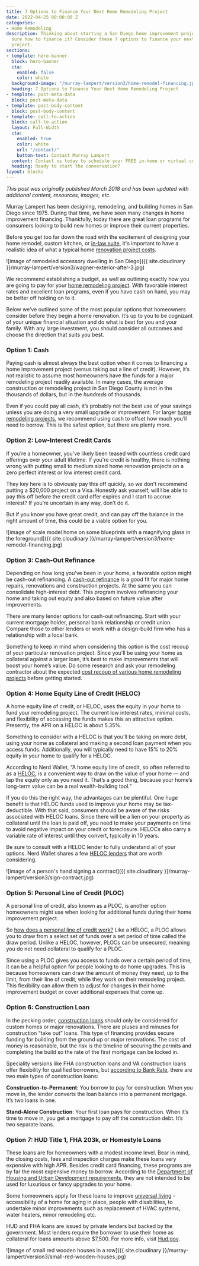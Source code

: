 ```yaml
---
title: 7 Options to Finance Your Next Home Remodeling Project
date: 2022-04-25 00:00:00 Z
categories:
- Home Remodeling
description: Thinking about starting a San Diego home improvement project but not
  sure how to finance it? Consider these 7 options to finance your next home remodeling
  project.
sections:
- template: hero-banner
  block: hero-banner
  cta:
    enabled: false
    color: white
  background-image: "/murray-lampert/version3/home-remodel-financing.jpg"
  heading: 7 Options to Finance Your Next Home Remodeling Project
- template: post-meta-data
  block: post-meta-data
- template: post-body-content
  block: post-body-content
- template: call-to-action
  block: call-to-action
  layout: Full-Width
  cta:
    enabled: true
    color: white
    url: "/contact/"
    button-text: Contact Murray Lampert
  content: Contact us today to schedule your FREE in-home or virtual consultation.
  heading: Ready to start the conversation?
layout: blocks
---
```


_This post was originally published March 2018 and has been updated with additional content, resources, images, etc._

Murray Lampert has been designing, remodeling, and building homes in San Diego since 1975. During that time, we have seen many changes in home improvement financing. Thankfully, today there are great loan programs for consumers looking to build new homes or improve their current properties.

Before you get too far down the road with the excitement of designing your home remodel, custom kitchen, or [in-law suite](/san-diego-in-law-suites), it's important to have a realistic idea of what a typical home [renovation project costs](https://www.rocketmortgage.com/learn/home-renovation-costs).

![image of remodeled accessory dwelling in San Diego]({{ site.cloudinary }}/murray-lampert/version3/wagner-exterior-after-3.jpg)

We recommend establishing a budget, as well as outlining exactly how you are going to pay for your [home remodeling project](/design-build-services-san-diego). With favorable interest rates and excellent loan programs, even if you have cash on hand, you may be better off holding on to it.

Below we’ve outlined some of the most popular options that homeowners consider before they begin a home renovation. It’s up to you to be cognizant of your unique financial situation and do what is best for you and your family. With any large investment, you should consider all outcomes and choose the direction that suits you best.

### Option 1: Cash

Paying cash is almost always the best option when it comes to financing a home improvement project (versus taking out a line of credit). However, it’s not realistic to assume most homeowners have the funds for a major remodeling project readily available. In many cases, the average construction or remodeling project in San Diego County is not in the thousands of dollars, but in the _hundreds_ of thousands.

Even if you could pay all cash, it’s probably not the best use of your savings unless you are doing a very small upgrade or improvement. For larger [home remodeling projects](/san-diego-remodel-project-gallery), we recommend using cash to offset how much you’ll need to borrow. This is the safest option, but there are plenty more.

### Option 2: Low-Interest Credit Cards

If you’re a homeowner, you’ve likely been teased with countless credit card offerings over your adult lifetime. If you're credit is healthy, there is nothing wrong with putting small to medium sized home renovation projects on a zero perfect interest or low interest credit card.

They key here is to obviously pay this off quickly, so we don't recommend putting a $20,000 project on a Visa. Honestly ask yourself, will I be able to pay this off before the credit card offer expires and I start to accrue interest? If you’re uncertain in any way, don’t do it.

But if you know you have great credit, and can pay off the balance in the right amount of time, this could be a viable option for you.

![image of scale model home on some blueprints with a magnifying glass in the foreground]({{ site.cloudinary }}/murray-lampert/version3/home-remodel-financing.jpg)

### Option 3: Cash-Out Refinance

Depending on how long you've been in your home, a favorable option might be cash-out refinancing. A [cash-out refinance](https://www.usbank.com/home-loans/refinance/cash-out-refinance.html) is a good fit for major home repairs, renovations and construction projects. At the same you can consolidate high-interest debt. This program involves refinancing your home and taking out equity and also based on future value after improvements.

There are many lender options for cash-out refinancing. Start with your current mortgage holder, personal bank relationship or credit union. Compare those to other lenders or work with a design-build firm who has a relationship with a local bank.

Something to keep in mind when considering this option is the cost recoup of your particular renovation project. Since you'll be using your home as collateral against a larger loan, it’s best to make improvements that will boost your home’s value. Do some research and ask your remodeling contractor about the expected [cost recoup of various home remodeling projects](/infographic-2018-cost-vs-value-report-home-remodeling/) before getting started.

### Option 4: Home Equity Line of Credit (HELOC)

A home equity line of credit, or HELOC, uses the equity in your home to fund your remodeling project. The current low interest rates, minimal costs, and flexibility of accessing the funds makes this an attractive option. Presently, the APR on a HELOC is about 5.35%.

Something to consider with a HELOC is that you'll be taking on more debt, using your home as collateral and making a second loan payment when you access funds. Additionally, you will typically need to have 15% to 20% equity in your home to qualify for a HELOC.

According to Nerd Wallet, “A home equity line of credit, so often referred to as a [HELOC](https://www.nerdwallet.com/blog/mortgages/home-equity-line-of-credit/), is a convenient way to draw on the value of your home — and tap the equity only as you need it. That’s a good thing, because your home’s long-term value can be a real wealth-building tool.”

If you do this the right way, the advantages can be plentiful. One huge benefit is that HELOC funds used to improve your home may be tax-deductible. With that said, consumers should be aware of the risks associated with HELOC loans. Since there will be a lien on your property as collateral until the loan is paid off, you need to make your payments on time to avoid negative impact on your credit or foreclosure. HELOCs also carry a variable rate of interest until they convert, typically in 10 years.

Be sure to consult with a HELOC lender to fully understand all of your options. Nerd Wallet shares a few [HELOC lenders](https://www.nerdwallet.com/blog/mortgages/best-heloc-lenders/) that are worth considering.

![image of a person's hand signing a contract]({{ site.cloudinary }}/murray-lampert/version3/sign-contract.jpg)

### Option 5: Personal Line of Credit (PLOC)

A personal line of credit, also known as a PLOC, is another option homeowners might use when looking for additional funds during their home improvement project.

So [how does a personal line of credit work?](https://www.firstrepublic.com/personal-line-of-credit/definition-how-it-works?) Like a HELOC, a PLOC allows you to draw from a select set of funds over a set period of time called the draw period. Unlike a HELOC, however, PLOCs can be unsecured, meaning you do not need collateral to qualify for a PLOC.

Since using a PLOC gives you access to funds over a certain period of time, it can be a helpful option for people looking to do home upgrades. This is because homeowners can draw the amount of money they need, up to the limit, from their line of credit, while they work on their remodeling project. This flexibility can allow them to adjust for changes in their home improvement budget or cover additional expenses that come up.

### Option 6: Construction Loan

In the pecking order, [construction loans](https://www.usbank.com/home-loans/mortgage/construction-loans.html) should only be considered for custom homes or major renovations. There are pluses and minuses for construction “take out” loans. This type of financing provides secure funding for building from the ground up or major renovations. The cost of money is reasonable, but the risk is the timeline of securing the permits and completing the build so the rate of the first mortgage can be locked in.

Speciality versions like FHA construction loans and VA construction loans offer flexibility for qualified borrowers, but [according to Bank Rate](https://www.bankrate.com/finance/mortgages/construction-loans-explained.aspx), there are two main types of construction loans:

**Construction-to-Permanent**: You borrow to pay for construction. When you move in, the lender converts the loan balance into a permanent mortgage. It’s two loans in one.

**Stand-Alone Construction**: Your first loan pays for construction. When it’s time to move in, you get a mortgage to pay off the construction debt. It’s two separate loans.

### Option 7: HUD Title 1, FHA 203k, or Homestyle Loans

These loans are for homeowners with a modest income level. Bear in mind, the closing costs, fees and inspection charges make these loans very expensive with high APR. Besides credit card financing, these programs are by far the most expensive money to borrow. According to the [Department of Housing and Urban Development requirements](https://www.hud.gov/program_offices/housing/sfh/title/ti_abou), they are not intended to be used for luxurious or fancy upgrades to your home.

Some homeowners apply for these loans to improve [universal living](/15-ways-to-apply-universal-design-in-your-home/) - accessibility of a home for aging in place, people with disabilities, to undertake minor improvements such as replacement of HVAC systems, water heaters, minor remodeling etc.

HUD and FHA loans are issued by private lenders but backed by the government.  Most lenders require the borrower to use their home as collateral for loans amounts above $7,500. For more info, visit [Hud.gov](https://www.hud.gov/).

![image of small red wooden houses in a row]({{ site.cloudinary }}/murray-lampert/version3/small-red-wooden-houses.jpg)
